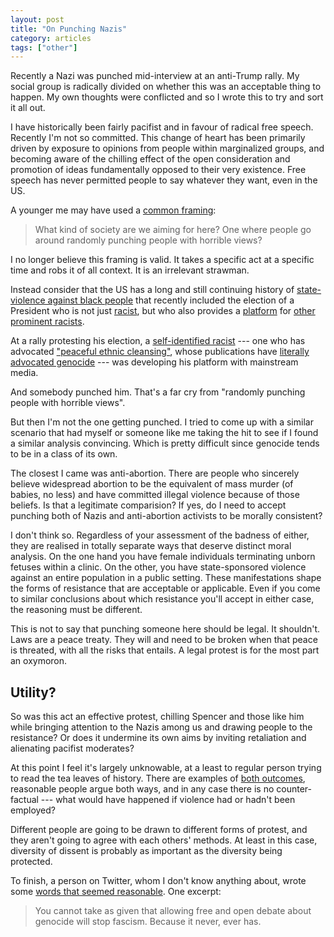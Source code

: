 ```yaml
---
layout: post
title: "On Punching Nazis"
category: articles
tags: ["other"]
---
```


Recently a Nazi was punched mid-interview at an anti-Trump rally. My social group is radically divided on whether this was an acceptable thing to happen. My own thoughts were conflicted and so I wrote this to try and sort it all out.

I have historically been fairly pacifist and in favour of radical free speech. Recently I'm not so committed. This change of heart has been primarily driven by exposure to opinions from people within marginalized groups, and becoming aware of the chilling effect of the open consideration and promotion of ideas fundamentally opposed to their very existence. Free speech has never permitted people to say whatever they want, even in the US.

A younger me may have used a [common framing](http://blogoftheunknownwriter.blogspot.com/2017/01/on-punching-nazis-richard-spencer-saga.html):

> What kind of society are we aiming for here? One where people go around randomly punching people with horrible views?

I no longer believe this framing is valid. It takes a specific act at a specific time and robs it of all context. It is an irrelevant strawman.

Instead consider that the US has a long and still continuing history of [state-violence against black people](https://mappingpoliceviolence.org/) that recently included the election of a President who is not just [racist](http://fortune.com/2016/06/07/donald-trump-racism-quotes/), but who also provides a [platform](http://talkingpointsmemo.com/livewire/donald-trump-keeps-retweeting-white-supremacist-account) for [other prominent racists](http://www.npr.org/2016/08/26/491452721/the-history-of-the-alt-right).

At a rally protesting his election, a [self-identified racist](http://www.slate.com/blogs/the_slatest/2016/07/20/richard_spencer_at_the_rnc.html) --- one who has advocated ["peaceful ethnic cleansing"](https://www.splcenter.org/fighting-hate/extremist-files/individual/richard-bertrand-spencer-0), whose publications have [literally advocated genocide](https://web.archive.org/web/20120216183528/http:/www.alternativeright.com/main/the-magazine/is-black-genocide-right) --- was developing his platform with mainstream media.

And somebody punched him. That's a far cry from "randomly punching people with horrible views".

But then I'm not the one getting punched. I tried to come up with a similar scenario that had myself or someone like me taking the hit to see if I found a similar analysis convincing. Which is pretty difficult since genocide tends to be in a class of its own.

The closest I came was anti-abortion. There are people who sincerely believe widespread abortion to be the equivalent of mass murder (of babies, no less) and have committed illegal violence because of those beliefs. Is that a legitimate comparision? If yes, do I need to accept punching both of Nazis and anti-abortion activists to be morally consistent?

I don't think so. Regardless of your assessment of the badness of either, they are realised in totally separate ways that deserve distinct moral analysis. On the one hand you have female individuals terminating unborn fetuses within a clinic. On the other, you have state-sponsored violence against an entire population in a public setting. These manifestations shape the forms of resistance that are acceptable or applicable. Even if you come to similar conclusions about which resistance you'll accept in either case, the reasoning must be different.

This is not to say that punching someone here should be legal. It shouldn't. Laws are a peace treaty. They will and need to be broken when that peace is threated, with all the risks that entails. A legal protest is for the most part an oxymoron.

## Utility?

So was this act an effective protest, chilling Spencer and those like him while bringing attention to the Nazis among us and drawing people to the resistance? Or does it undermine its own aims by inviting retaliation and alienating pacifist moderates?

At this point I feel it's largely unknowable, at a least to regular person trying to read the tea leaves of history. There are examples of [both outcomes](https://op-talk.blogs.nytimes.com/2014/12/17/when-are-violent-protests-justified/), reasonable people argue both ways, and in any case there is no counter-factual --- what would have happened if violence had or hadn't been employed?

Different people are going to be drawn to different forms of protest, and they aren't going to agree with each others' methods. At least in this case, diversity of dissent is probably as important as the diversity being protected.

To finish, a person on Twitter, whom I don't know anything about, wrote some [words that seemed reasonable](https://twitter.com/meakoopa/status/823319604386791424). One excerpt:

> You cannot take as given that allowing free and open debate about genocide will stop fascism. Because it never, ever has.
